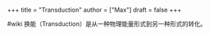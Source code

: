 +++
title = "Transduction"
author = ["Max"]
draft = false
+++

\#wiki
换能（Transduction）是从一种物理能量形式到另一种形式的转化。
